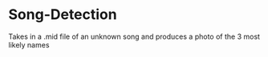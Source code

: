 # Song-Detection
Takes in a .mid file of an unknown song and produces a photo of the 3 most likely names
